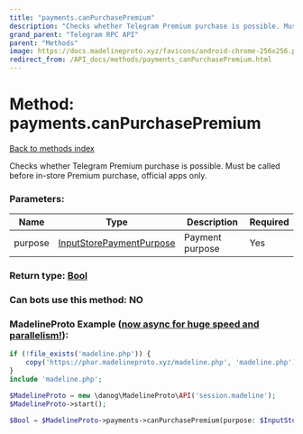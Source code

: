 ```yaml
---
title: "payments.canPurchasePremium"
description: "Checks whether Telegram Premium purchase is possible. Must be called before in-store Premium purchase, official apps only."
grand_parent: "Telegram RPC API"
parent: "Methods"
image: https://docs.madelineproto.xyz/favicons/android-chrome-256x256.png
redirect_from: /API_docs/methods/payments_canPurchasePremium.html
---
```

# Method: payments.canPurchasePremium
[Back to methods index](index.html)



Checks whether Telegram Premium purchase is possible. Must be called before in-store Premium purchase, official apps only.

### Parameters:

| Name     |    Type       | Description | Required |
|----------|---------------|-------------|----------|
|purpose|[InputStorePaymentPurpose](/API_docs/types/InputStorePaymentPurpose.html) | Payment purpose | Yes|


### Return type: [Bool](/API_docs/types/Bool.html)

### Can bots use this method: **NO**


### MadelineProto Example ([now async for huge speed and parallelism!](https://docs.madelineproto.xyz/docs/ASYNC.html)):


```php
if (!file_exists('madeline.php')) {
    copy('https://phar.madelineproto.xyz/madeline.php', 'madeline.php');
}
include 'madeline.php';

$MadelineProto = new \danog\MadelineProto\API('session.madeline');
$MadelineProto->start();

$Bool = $MadelineProto->payments->canPurchasePremium(purpose: $InputStorePaymentPurpose, );
```

